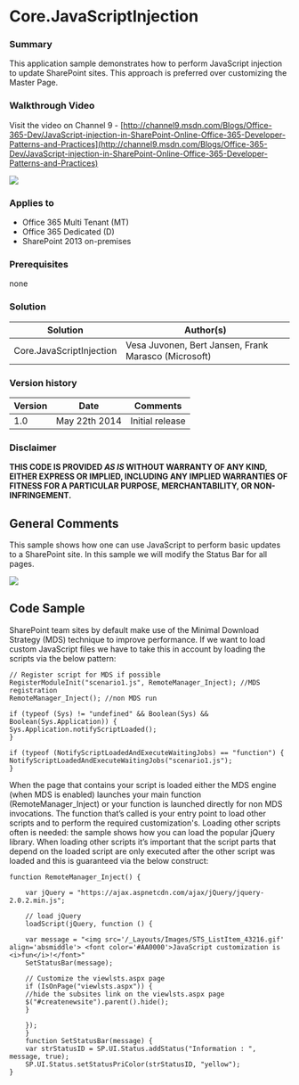 # Core.JavaScriptInjection #

### Summary ###
This application sample demonstrates how to perform JavaScript injection to update SharePoint sites. This approach is preferred over customizing the Master Page.

### Walkthrough Video ###
Visit the video on Channel 9 - [http://channel9.msdn.com/Blogs/Office-365-Dev/JavaScript-injection-in-SharePoint-Online-Office-365-Developer-Patterns-and-Practices](http://channel9.msdn.com/Blogs/Office-365-Dev/JavaScript-injection-in-SharePoint-Online-Office-365-Developer-Patterns-and-Practices)

![](http://i.imgur.com/1Tkh5lB.png)

### Applies to ###
-  Office 365 Multi Tenant (MT)
-  Office 365 Dedicated (D)
-  SharePoint 2013 on-premises

### Prerequisites ###
none

### Solution ###
Solution | Author(s)
---------|----------
Core.JavaScriptInjection | Vesa Juvonen, Bert Jansen, Frank Marasco (Microsoft)

### Version history ###
Version  | Date | Comments
---------| -----| --------
1.0  | May 22th 2014 | Initial release

### Disclaimer ###
**THIS CODE IS PROVIDED *AS IS* WITHOUT WARRANTY OF ANY KIND, EITHER EXPRESS OR IMPLIED, INCLUDING ANY IMPLIED WARRANTIES OF FITNESS FOR A PARTICULAR PURPOSE, MERCHANTABILITY, OR NON-INFRINGEMENT.**

## General Comments ##
This sample shows how one can use JavaScript to perform basic updates to a SharePoint site.  In this sample we will modify the Status Bar for all pages. 

![](http://i.imgur.com/xpL9UGb.png)

## Code Sample ##

SharePoint team sites by default make use of the Minimal Download Strategy (MDS) technique to improve performance. If we want to load custom JavaScript files we have to take this in account by loading the scripts via the below pattern:
    
    // Register script for MDS if possible
    RegisterModuleInit("scenario1.js", RemoteManager_Inject); //MDS registration
    RemoteManager_Inject(); //non MDS run
    
    if (typeof (Sys) != "undefined" && Boolean(Sys) && Boolean(Sys.Application)) {
    Sys.Application.notifyScriptLoaded();
    }
    
    if (typeof (NotifyScriptLoadedAndExecuteWaitingJobs) == "function") {
    NotifyScriptLoadedAndExecuteWaitingJobs("scenario1.js");
    }
    
When the page that contains your script is loaded either the MDS engine (when MDS is enabled) launches your main function (RemoteManager_Inject) or your function is launched directly for non MDS invocations. The function that’s called is your entry point to load other scripts and to perform the required customization's. Loading other scripts often is needed: the sample shows how you can load the popular jQuery library. When loading other scripts it’s important that the script parts that depend on the loaded script are only executed after the other script was loaded and this is guaranteed via the below construct:

    
    function RemoteManager_Inject() {
    
    	var jQuery = "https://ajax.aspnetcdn.com/ajax/jQuery/jquery-2.0.2.min.js";
    
	    // load jQuery 
	    loadScript(jQuery, function () {
    
	    var message = "<img src='/_Layouts/Images/STS_ListItem_43216.gif' align='absmiddle'> <font color='#AA0000'>JavaScript customization is <i>fun</i>!</font>"
	    SetStatusBar(message);
	    
	    // Customize the viewlsts.aspx page
	    if (IsOnPage("viewlsts.aspx")) {
	    //hide the subsites link on the viewlsts.aspx page
	    $("#createnewsite").parent().hide();
	    }
	    
	    });
	    }
	    function SetStatusBar(message) {
	    var strStatusID = SP.UI.Status.addStatus("Information : ", message, true);
	    SP.UI.Status.setStatusPriColor(strStatusID, "yellow");
    }
    

